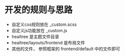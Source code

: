 # 开发的规则与思路
- 自定义css规则放在 _custom.scss
- 自定义js功能放在 _custom.js 
- healtree 是主题文件目录
- healtree/layouts/frontend 是布局文件
- 其他的文件， 参照框架的 frontend/default 中的文件即可